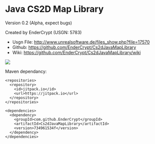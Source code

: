 # Java CS2D Map Library
Version 0.2 (Alpha, expect bugs)

Created by EnderCrypt (USGN: 5783)

* Usgn File: http://www.unrealsoftware.de/files_show.php?file=17570
* Github: https://github.com/EnderCrypt/Cs2dJavaMapLibrary
* Wiki: https://github.com/EnderCrypt/Cs2dJavaMapLibrary/wiki

[![](https://jitpack.io/v/EnderCrypt/Cs2dJavaMapLibrary.svg)](https://jitpack.io/#EnderCrypt/Cs2dJavaMapLibrary)

Maven dependancy:
```Maven
<repositories>
  <repository>
    <id>jitpack.io</id>
    <url>https://jitpack.io</url>
  </repository>
</repositories>
  
<dependencies>
  <dependency>
    <groupId>com.github.EnderCrypt</groupId>
    <artifactId>Cs2dJavaMapLibrary</artifactId>
    <version>734961534f</version>
  </dependency>
</dependencies>
```
